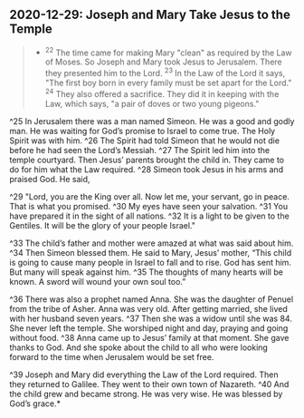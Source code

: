## 2020-12-29: Joseph and Mary Take Jesus to the Temple

>* <sup>22</sup> The time came for making Mary "clean" as required by the Law of Moses. So Joseph and Mary took Jesus to Jerusalem. There they presented him to the Lord. <sup>23</sup> In the Law of the Lord it says, "The first boy born in every family must be set apart for the Lord." <sup>24</sup> They also offered a sacrifice. They did it in keeping with the Law, which says, "a pair of doves or two young pigeons."

^25 In Jerusalem there was a man named Simeon. He was a good and godly man. He was waiting for God’s promise to Israel to come true. The Holy Spirit was with him. ^26 The Spirit had told Simeon that he would not die before he had seen the Lord’s Messiah. ^27 The Spirit led him into the temple courtyard. Then Jesus’ parents brought the child in. They came to do for him what the Law required. ^28 Simeon took Jesus in his arms and praised God. He said,

^29 "Lord, you are the King over all. Now let me, your servant, go in peace. That is what you promised.
^30 My eyes have seen your salvation.
^31 You have prepared it in the sight of all nations.
^32 It is a light to be given to the Gentiles. It will be the glory of your people Israel."

^33 The child’s father and mother were amazed at what was said about him. ^34 Then Simeon blessed them. He said to Mary, Jesus’ mother, “This child is going to cause many people in Israel to fall and to rise. God has sent him. But many will speak against him. ^35 The thoughts of many hearts will be known. A sword will wound your own soul too.”

^36 There was also a prophet named Anna. She was the daughter of Penuel from the tribe of Asher. Anna was very old. After getting married, she lived with her husband seven years. ^37 Then she was a widow until she was 84. She never left the temple. She worshiped night and day, praying and going without food. ^38 Anna came up to Jesus’ family at that moment. She gave thanks to God. And she spoke about the child to all who were looking forward to the time when Jerusalem would be set free.

^39 Joseph and Mary did everything the Law of the Lord required. Then they returned to Galilee. They went to their own town of Nazareth. ^40 And the child grew and became strong. He was very wise. He was blessed by God’s grace.*

